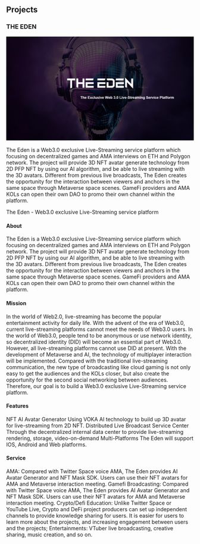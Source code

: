

## Projects

### THE EDEN

![TheEdenBack](https://github.com/VOKA-AI/.github/blob/main/assets/TheEdenBack.png)

The Eden is a Web3.0 exclusive Live-Streaming service platform which focusing on decentralized games and AMA interviews on ETH and Polygon network. The project will provide 3D NFT avatar generate technology from 2D PFP NFT by using our AI algorithm, and be able to live streaming with the 3D avatars. Different from previous live broadcasts, The Eden creates the opportunity for the interaction between viewers and anchors in the same space through Metaverse space scenes. GameFi providers and AMA KOLs can open their own DAO to promo their own channel within the platform.

The Eden - Web3.0 exclusive Live-Streaming service platform

#### About

The Eden is a Web3.0 exclusive Live-Streaming service platform which focusing on decentralized games and AMA interviews on ETH and Polygon network. The project will provide 3D NFT avatar generate technology from 2D PFP NFT by using our AI algorithm, and be able to live streaming with the 3D avatars. Different from previous live broadcasts, The Eden creates the opportunity for the interaction between viewers and anchors in the same space through Metaverse space scenes. GameFi providers and AMA KOLs can open their own DAO to promo their own channel within the platform.


#### Mission

In the world of Web2.0, live-streaming has become the popular entertainment activity for daily life. With the advent of the era of Web3.0, current live-streaming platforms cannot meet the needs of Web3.0 users. In the world of Web3.0, people tend to be anonymous or use network identity, so decentralized identity (DID) will become an essential part of Web3.0. However, all live-streaming platforms cannot use DID at present. With the development of Metaverse and AI, the technology of multiplayer interaction will be implemented. Compared with the traditional live-streaming communication, the new type of broadcasting like cloud gaming is not only easy to get the audiences and the KOLs closer, but also create the opportunity for the second social networking between audiences. Therefore, our goal is to build a Web3.0 exclusive Live-Streaming service platform.

#### Features
NFT AI Avatar Generator 
Using VOKA AI technology to build up 3D avatar for live-streaming from 2D NFT.
Distributed Live Broadcast Service Center
Through the decentralized internal data center to provide live-streaming rendering, storage, video-on-demand 
Multi-Platforms
The Eden will support IOS, Android and Web platforms.

#### Service
AMA: Compared with Twitter Space voice AMA, The Eden provides AI Avatar Generator and NFT Mask SDK. Users can use their NFT avatars for AMA and Metaverse interaction meeting.
Gamefi Broadcasting: Compared with Twitter Space voice AMA, The Eden provides AI Avatar Generator and NFT Mask SDK. Users can use their NFT avatars for AMA and Metaverse interaction meeting.
Crypto/Defi Education: Unlike Twitter Space or YouTube Live, Crypto and DeFi project producers can set up independent channels to provide knowledge sharing for users. It is easier for users to learn more about the projects, and increasing engagement between users and the projects;
Entertainments: VTuber live broadcasting, creative sharing, music creation, and so on.

